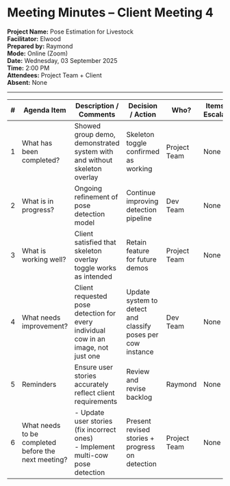 # Meeting Minutes – Client Meeting 4

**Project Name:** Pose Estimation for Livestock  
**Facilitator:** Elwood  
**Prepared by:** Raymond  
**Mode:** Online (Zoom)  
**Date:** Wednesday, 03 September 2025  
**Time:** 2:00 PM  
**Attendees:** Project Team + Client  
**Absent:** None  

---

| # | Agenda Item | Description / Comments | Decision / Action | Who? | Items for Escalation |
|---|-------------|------------------------|-------------------|------|----------------------|
| 1 | What has been completed? | Showed group demo, demonstrated system with and without skeleton overlay | Skeleton toggle confirmed as working | Project Team | None |
| 2 | What is in progress? | Ongoing refinement of pose detection model | Continue improving detection pipeline | Dev Team | None |
| 3 | What is working well? | Client satisfied that skeleton overlay toggle works as intended | Retain feature for future demos | Project Team | None |
| 4 | What needs improvement? | Client requested pose detection for every individual cow in an image, not just one | Update system to detect and classify poses per cow instance | Dev Team | None |
| 5 | Reminders | Ensure user stories accurately reflect client requirements | Review and revise backlog | Raymond | None |
| 6 | What needs to be completed before the next meeting? | - Update user stories (fix incorrect ones) <br> - Implement multi-cow pose detection | Present revised stories + progress on detection | Project Team | None |
